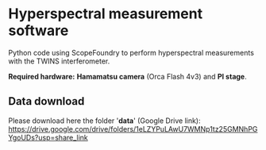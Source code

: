# Hyperspectral measurement software

Python code using ScopeFoundry to perform hyperspectral measurements with the TWINS interferometer.

**Required hardware:** **Hamamatsu camera** (Orca Flash 4v3) and **PI stage**.



## Data download
Please download here the folder '**data**' (Google Drive link):
https://drive.google.com/drive/folders/1eLZYPuLAwU7WMNp1tz25GMNhPGYgoUDs?usp=share_link

